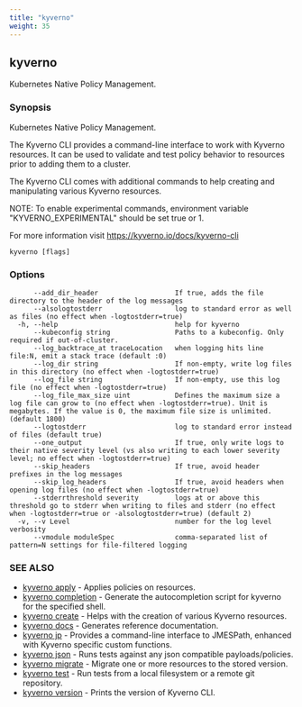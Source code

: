```yaml
---
title: "kyverno"
weight: 35
---
```

## kyverno

Kubernetes Native Policy Management.

### Synopsis

Kubernetes Native Policy Management.
  
  The Kyverno CLI provides a command-line interface to work with Kyverno resources.
  It can be used to validate and test policy behavior to resources prior to adding them to a cluster.
  
  The Kyverno CLI comes with additional commands to help creating and manipulating various Kyverno resources.
  
  NOTE: To enable experimental commands, environment variable "KYVERNO_EXPERIMENTAL" should be set true or 1.

  For more information visit https://kyverno.io/docs/kyverno-cli

```
kyverno [flags]
```

### Options

```
      --add_dir_header                   If true, adds the file directory to the header of the log messages
      --alsologtostderr                  log to standard error as well as files (no effect when -logtostderr=true)
  -h, --help                             help for kyverno
      --kubeconfig string                Paths to a kubeconfig. Only required if out-of-cluster.
      --log_backtrace_at traceLocation   when logging hits line file:N, emit a stack trace (default :0)
      --log_dir string                   If non-empty, write log files in this directory (no effect when -logtostderr=true)
      --log_file string                  If non-empty, use this log file (no effect when -logtostderr=true)
      --log_file_max_size uint           Defines the maximum size a log file can grow to (no effect when -logtostderr=true). Unit is megabytes. If the value is 0, the maximum file size is unlimited. (default 1800)
      --logtostderr                      log to standard error instead of files (default true)
      --one_output                       If true, only write logs to their native severity level (vs also writing to each lower severity level; no effect when -logtostderr=true)
      --skip_headers                     If true, avoid header prefixes in the log messages
      --skip_log_headers                 If true, avoid headers when opening log files (no effect when -logtostderr=true)
      --stderrthreshold severity         logs at or above this threshold go to stderr when writing to files and stderr (no effect when -logtostderr=true or -alsologtostderr=true) (default 2)
  -v, --v Level                          number for the log level verbosity
      --vmodule moduleSpec               comma-separated list of pattern=N settings for file-filtered logging
```

### SEE ALSO

* [kyverno apply](kyverno_apply.md)	 - Applies policies on resources.
* [kyverno completion](kyverno_completion.md)	 - Generate the autocompletion script for kyverno for the specified shell.
* [kyverno create](kyverno_create.md)	 - Helps with the creation of various Kyverno resources.
* [kyverno docs](kyverno_docs.md)	 - Generates reference documentation.
* [kyverno jp](kyverno_jp.md)	 - Provides a command-line interface to JMESPath, enhanced with Kyverno specific custom functions.
* [kyverno json](kyverno_json.md)	 - Runs tests against any json compatible payloads/policies.
* [kyverno migrate](kyverno_migrate.md)	 - Migrate one or more resources to the stored version.
* [kyverno test](kyverno_test.md)	 - Run tests from a local filesystem or a remote git repository.
* [kyverno version](kyverno_version.md)	 - Prints the version of Kyverno CLI.

